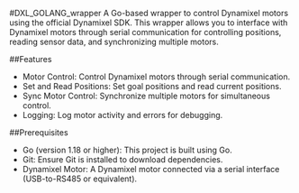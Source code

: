 #DXL_GOLANG_wrapper
A Go-based wrapper to control Dynamixel motors using the official Dynamixel SDK. This wrapper allows you to interface with Dynamixel motors through serial communication for controlling positions, reading sensor data, and synchronizing multiple motors.

##Features
- Motor Control: Control Dynamixel motors through serial communication.
- Set and Read Positions: Set goal positions and read current positions.
- Sync Motor Control: Synchronize multiple motors for simultaneous control.
- Logging: Log motor activity and errors for debugging.

##Prerequisites
- Go (version 1.18 or higher): This project is built using Go.
- Git: Ensure Git is installed to download dependencies.
- Dynamixel Motor: A Dynamixel motor connected via a serial interface (USB-to-RS485 or equivalent).
